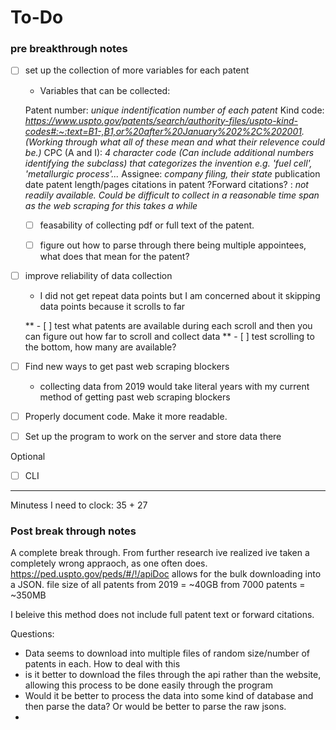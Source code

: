# To-Do

### pre breakthrough notes
- [ ] set up the collection of more variables for each patent
    - Variables that can be collected:

    Patent number: _unique indentification number of each patent_
    Kind code: _https://www.uspto.gov/patents/search/authority-files/uspto-kind-codes#:~:text=B1-,B1,or%20after%20January%202%2C%202001. (Working through what all of these mean and what their relevence could be.)_
    CPC (A and I): _4 character code (Can include additional numbers identifying the subclass) that categorizes the invention e.g. 'fuel cell', 'metallurgic process'..._
    Assignee: _company filing, their state_
    publication date
    patent length/pages
    citations in patent
    ?Forward citations? : _not readily available. Could be difficult to collect in a reasonable time span as the web scraping for this takes a while_



    - [ ] feasability of collecting pdf or full text of the patent. 
    - [ ] figure out how to parse through there being multiple appointees, what does that mean for the patent?


- [ ] improve reliability of data collection
    - I did not get repeat data points but I am concerned about it skipping data points because it scrolls to far

    ** - [ ] test what patents are available during each scroll and then you can figure out how far to scroll and collect data  **
        - [ ] test scrolling to the bottom, how many are available? 

- [ ] Find new ways to get past web scraping blockers
    - collecting data from 2019 would take literal years with my current method of getting past web scraping blockers
- [ ] Properly document code. Make it more readable.
- [ ] Set up the program to work on the server and store data there

Optional
- [ ] CLI

--------------------------------------------------------------------------------------------------------------------------

Minutess I need to clock: 35 + 27


### Post break through notes
A complete break through. From further research ive realized ive taken a completely wrong appraoch, as one often does. 
https://ped.uspto.gov/peds/#/!/apiDoc
allows for the bulk downloading into a JSON. file size of all patents from 2019 = ~40GB from 7000 patents = ~350MB

I beleive this method does not include full patent text or forward citations. 

Questions:
- Data seems to download into multiple files of random size/number of patents in each. How to deal with this
- is it better to download the files through the api rather than the website, allowing this process to be done easily through the program
- Would it be better to process the data into some kind of database and then parse the data? Or would be better to parse the raw jsons. 
- 
